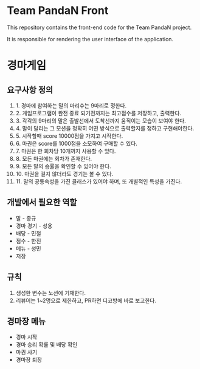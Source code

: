 
<!-- 우마 게임  -->

<h1>Team PandaN Front</h1>
<p>This repository contains the front-end code for the Team PandaN project.</p>
<p>It is responsible for rendering the user interface of the application.</p>
<!-- ... -->

<!-- Shared HTML Code -->

<h1>경마게임</h1>

<h2>요구사항 정의</h2>
<ol>
  <li>1. 경마에 참여하는 말의 마리수는 9마리로 정한다.</li>
  <li>2. 게임프로그램이 완전 종료 되기전까지는 최고점수를 저장하고, 출력한다.</li>
  <li>3. 각각의 9마리의 말은 출발선에서 도착선까지 움직이는 모습이 보여야 한다. </li>
  <li>4. 말이 달리는 그 모션을 정확히 어떤 방식으로 출력할지를 정하고 구현해야한다. </li>
  <li>5. 시작할때 score 10000점을 가지고 시작한다. </li>
  <li>6. 마권은 score를 1000점을 소모하여 구매할 수 있다. </li>
  <li>7. 마권은 한 회차당 10개까지 사용할 수 있다. </li>
  <li>8. 모든 마권에는 회차가 존재한다. </li>
  <li>9. 모든 말의 승률을 확인할 수 있어야 한다. </li>
  <li>10. 마권을 걸지 않더라도 경기는 볼 수 있다. </li>
  <li>11. 말의 공통속성을 가진 클래스가 있어야 하며, 또 개별적인 특성을 가진다. </li>
  <!-- ... -->
</ol>

<h2>개발에서 필요한 역할</h2>
<ul>
  <li>말 - 종규</li>
  <li>경마 경기 - 성용</li>
  <li>배당 - 민철</li>
  <li>점수 - 한진</li>
  <li>메뉴 - 성민</li>
  <li>저장</li>
</ul>

<h2>규칙</h2>
<ol>
  <li>생성한 변수는 노션에 기재한다.</li>
  <li>리뷰어는 1~2명으로 제한하고, PR하면 디코방에 바로 보고한다.</li>
  <!-- ... -->
</ol>

<h2>경마장 메뉴</h2>
<ul>
  <li>경마 시작</li>
  <li>경마 승리 확률 및 배당 확인</li>
  <li>마권 사기</li>
  <li>경마장 퇴장</li>
</ul>

<!-- ... -->
